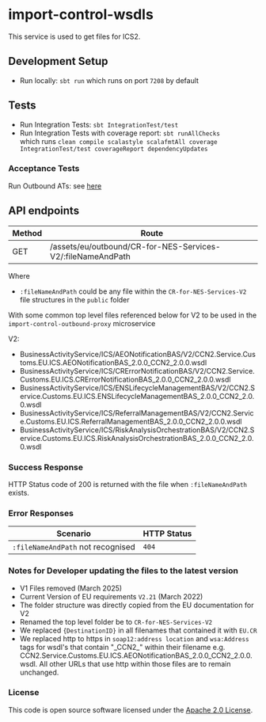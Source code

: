 
# import-control-wsdls

This service is used to get files for ICS2.


## Development Setup
- Run locally: `sbt run` which runs on port `7208` by default

## Tests

- Run Integration Tests: `sbt IntegrationTest/test`
- Run Integration Tests with coverage report: `sbt runAllChecks`<br/> which runs `clean compile scalastyle scalafmtAll coverage IntegrationTest/test coverageReport dependencyUpdates`

### Acceptance Tests
Run Outbound ATs: see [here](https://github.com/hmrc/import-control-outbound-acceptance-tests)

## API endpoints
| Method  | Route                                                                 |
|---------|-----------------------------------------------------------------------|
| GET     | /assets/eu/outbound/CR-for-NES-Services-V2/:fileNameAndPath           | 

Where 
 - `:fileNameAndPath` could be  any file within the `CR-for-NES-Services-V2` file structures in the `public` folder
 
With some common top level files referenced below for V2 to be used in the `import-control-outbound-proxy` microservice

V2:
- BusinessActivityService/ICS/AEONotificationBAS/V2/CCN2.Service.Customs.EU.ICS.AEONotificationBAS_2.0.0_CCN2_2.0.0.wsdl
- BusinessActivityService/ICS/CRErrorNotificationBAS/V2/CCN2.Service.Customs.EU.ICS.CRErrorNotificationBAS_2.0.0_CCN2_2.0.0.wsdl
- BusinessActivityService/ICS/ENSLifecycleManagementBAS/V2/CCN2.Service.Customs.EU.ICS.ENSLifecycleManagementBAS_2.0.0_CCN2_2.0.0.wsdl
- BusinessActivityService/ICS/ReferralManagementBAS/V2/CCN2.Service.Customs.EU.ICS.ReferralManagementBAS_2.0.0_CCN2_2.0.0.wsdl
- BusinessActivityService/ICS/RiskAnalysisOrchestrationBAS/V2/CCN2.Service.Customs.EU.ICS.RiskAnalysisOrchestrationBAS_2.0.0_CCN2_2.0.0.wsdl

### Success Response
HTTP Status code of 200 is returned with the file when `:fileNameAndPath` exists.

### Error Responses
| Scenario | HTTP Status |
| --- | --- |
| `:fileNameAndPath` not recognised | `404` |

### Notes for Developer updating the files to the latest version
- V1 Files removed (March 2025)
- Current Version of EU requirements `V2.21` (March 2022)
- The folder structure was directly copied from the EU documentation for V2
- Renamed the top level folder be to `CR-for-NES-Services-V2`
- We replaced `{DestinationID}` in all filenames that contained it with `EU.CR`
- We replaced http to https in `soap12:address location` and `wsa:Address` tags for wsdl's that contain "\_CCN2_\" within their filename e.g. CCN2.Service.Customs.EU.ICS.AEONotificationBAS_2.0.0_CCN2_2.0.0.wsdl. All other URLs that use http within those files are to remain unchanged. 


### License

This code is open source software licensed under the [Apache 2.0 License]("http://www.apache.org/licenses/LICENSE-2.0.html").
